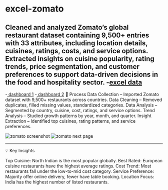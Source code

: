 # excel-zomato
Cleaned and analyzed Zomato’s global restaurant dataset containing 9,500+ entries with 33 attributes, including location details, cuisines, ratings, costs, and service options. Extracted insights on cuisine popularity, rating trends, price segmentation, and customer preferences to support data-driven decisions in the food and hospitality sector.
-<a href="https://github.com/Mangeshmirge/excel-zomato/blob/main/new%20zomato.xlsx">excel data</a>
---------------------------------------------------------------------------------------------------------
-<a href="https://github.com/Mangeshmirge/excel-zomato/blob/main/zomato%20screenshot.jpg"> dashboard 1</a>
-<a href="https://github.com/Mangeshmirge/excel-zomato/blob/main/zomato%20next%20page.jpg"> dashboard 2</a>
📌 Process
Data Collection – Imported Zomato dataset with 9,500+ restaurants across countries.
Data Cleaning – Removed duplicates, filled missing values, standardized categories.
Data Analysis – Segmented by country, cuisine, cost, ratings, and service options.
Trend Analysis – Studied growth patterns by year, month, and quarter.
Insight Extraction – Identified top cuisines, rating patterns, and service preferences.

![zomato screenshot](https://github.com/user-attachments/assets/0778acc1-d70e-40c9-9ad7-191c8038a3a7)
![zomato next page](https://github.com/user-attachments/assets/9e90073d-8aad-4e99-a8d2-77d0610060ab)



---------------------------------------------------------------------------------------------------------

💡 Key Insights

Top Cuisine: North Indian is the most popular globally.
Best Rated: European cuisine restaurants have the highest average ratings.
Cost Trend: Most restaurants fall under the low-to-mid cost category.
Service Preference: Majority offer online delivery, fewer have table booking.
Location Focus: India has the highest number of listed restaurants.

